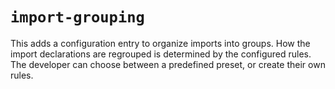 # `import-grouping`

This adds a configuration entry to organize imports into groups. How the import declarations are regrouped is determined by the configured rules. The developer can choose between a predefined preset, or create their own rules.
